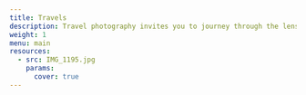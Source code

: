 ```yaml
---
title: Travels
description: Travel photography invites you to journey through the lens, exploring the wonders of the world one frame at a time. This category captures the essence of adventure — from breathtaking landscapes and iconic landmarks to the unique cultures and everyday moments that make each destination unforgettable.
weight: 1
menu: main
resources:
  - src: IMG_1195.jpg
    params:
      cover: true
---
```

